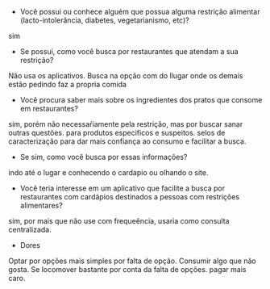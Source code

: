 - Você possui ou conhece alguém que possua alguma restrição alimentar (lacto-intolerância, diabetes, vegetarianismo, etc)?

sim

- Se possui, como você busca por restaurantes que atendam a sua restrição?

Não usa os aplicativos.
Busca na opção com do llugar onde os demais estão pedindo
faz a propria comida

- Você procura saber mais sobre os ingredientes dos pratos que consome em restaurantes?

sim, porém não necessaŕiamente pela restrição, mas por buscar sanar outras questões.
para produtos especificos e suspeitos.
selos de caracterização para dar mais confiança ao consumo e facilitar a busca.

- Se sim, como você busca por essas informações?

indo até o lugar e conhecendo o cardapio ou olhando o site.

- Você teria interesse em um aplicativo que facilite a busca por restaurantes com cardápios destinados a pessoas com restrições alimentares?

sim, por mais que não use com frequeência, usaria como consulta centralizada.

- Dores

Optar por opções mais simples por falta de opção.
Consumir algo que não gosta.
Se locomover bastante por conta da falta de opções.
pagar mais caro.